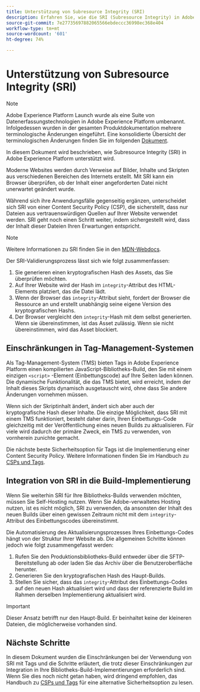 ```yaml
---
title: Unterstützung von Subresource Integrity (SRI)
description: Erfahren Sie, wie die SRI (Subresource Integrity) in Adobe Experience Platform unterstützt wird.
source-git-commit: 7e27735697882065566ebdeccc36998ec368e404
workflow-type: tm+mt
source-wordcount: '601'
ht-degree: 74%

---
```


# Unterstützung von Subresource Integrity (SRI)

>[!NOTE]
>
>Adobe Experience Platform Launch wurde als eine Suite von Datenerfassungstechnologien in Adobe Experience Platform umbenannt. Infolgedessen wurden in der gesamten Produktdokumentation mehrere terminologische Änderungen eingeführt. Eine konsolidierte Übersicht der terminologischen Änderungen finden Sie im folgenden [Dokument](../../term-updates.md).

In diesem Dokument wird beschrieben, wie Subresource Integrity (SRI) in Adobe Experience Platform unterstützt wird.

Moderne Websites werden durch Verweise auf Bilder, Inhalte und Skripten aus verschiedenen Bereichen des Internets erstellt. Mit SRI kann ein Browser überprüfen, ob der Inhalt einer angeforderten Datei nicht unerwartet geändert wurde.

Während sich ihre Anwendungsfälle gegenseitig ergänzen, unterscheidet sich SRI von einer Content Security Policy (CSP), die sicherstellt, dass nur Dateien aus vertrauenswürdigen Quellen auf Ihrer Website verwendet werden. SRI geht noch einen Schritt weiter, indem sichergestellt wird, dass der Inhalt dieser Dateien Ihren Erwartungen entspricht.

>[!NOTE]
>
>Weitere Informationen zu SRI finden Sie in den [MDN-Webdocs](https://developer.mozilla.org/de-DE/docs/Web/Security/Subresource_Integrity).

Der SRI-Validierungsprozess lässt sich wie folgt zusammenfassen:

1. Sie generieren einen kryptografischen Hash des Assets, das Sie überprüfen möchten.
1. Auf Ihrer Website wird der Hash im `integrity`-Attribut des HTML-Elements platziert, das die Datei lädt.
1. Wenn der Browser das `integrity`-Attribut sieht, fordert der Browser die Ressource an und erstellt unabhängig seine eigene Version des kryptografischen Hashs.
1. Der Browser vergleicht den `integrity`-Hash mit dem selbst generierten. Wenn sie übereinstimmen, ist das Asset zulässig. Wenn sie nicht übereinstimmen, wird das Asset blockiert.

## Einschränkungen in Tag-Management-Systemen

Als Tag-Management-System (TMS) bieten Tags in Adobe Experience Platform einen kompilierten JavaScript-Bibliotheks-Build, den Sie mit einem einzigen `<script>` -Element (Einbettungscode) auf Ihre Seiten laden können. Die dynamische Funktionalität, die das TMS bietet, wird erreicht, indem der Inhalt dieses Skripts dynamisch ausgetauscht wird, ohne dass Sie andere Änderungen vornehmen müssen.

Wenn sich der Skriptinhalt ändert, ändert sich aber auch der kryptografische Hash dieser Inhalte. Die einzige Möglichkeit, dass SRI mit einem TMS funktioniert, besteht daher darin, Ihren Einbettungs-Code gleichzeitig mit der Veröffentlichung eines neuen Builds zu aktualisieren. Für viele wird dadurch der primäre Zweck, ein TMS zu verwenden, von vornherein zunichte gemacht.

Die nächste beste Sicherheitsoption für Tags ist die Implementierung einer Content Security Policy. Weitere Informationen finden Sie im Handbuch zu [CSPs und Tags](./content-security-policy.md).

## Integration von SRI in die Build-Implementierung

Wenn Sie weiterhin SRI für Ihre Bibliotheks-Builds verwenden möchten, müssen Sie Self-Hosting nutzen. Wenn Sie Adobe-verwaltetes Hosting nutzen, ist es nicht möglich, SRI zu verwenden, da ansonsten der Inhalt des neuen Builds über einen gewissen Zeitraum nicht mit dem `integrity`-Attribut des Einbettungscodes übereinstimmt.

Die Automatisierung des Aktualisierungsprozesses Ihres Einbettungs-Codes hängt von der Struktur Ihrer Website ab. Die allgemeinen Schritte können jedoch wie folgt zusammengefasst werden:

1. Rufen Sie den Produktionsbibliotheks-Build entweder über die SFTP-Bereitstellung ab oder laden Sie das Archiv über die Benutzeroberfläche herunter.
1. Generieren Sie den kryptografischen Hash des Haupt-Builds.
1. Stellen Sie sicher, dass das `integrity`-Attribut des Einbettungs-Codes auf den neuen Hash aktualisiert wird und dass der referenzierte Build im Rahmen derselben Implementierung aktualisiert wird.

>[!IMPORTANT]
>
>Dieser Ansatz betrifft nur den Haupt-Build. Er beinhaltet keine der kleineren Dateien, die möglicherweise vorhanden sind.

## Nächste Schritte

In diesem Dokument wurden die Einschränkungen bei der Verwendung von SRI mit Tags und die Schritte erläutert, die trotz dieser Einschränkungen zur Integration in Ihre Bibliotheks-Build-Implementierungen erforderlich sind. Wenn Sie dies noch nicht getan haben, wird dringend empfohlen, das Handbuch zu [CSPs und Tags](./content-security-policy.md) für eine alternative Sicherheitsoption zu lesen.
